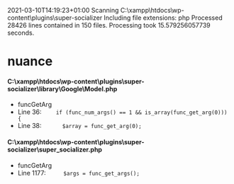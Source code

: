 2021-03-10T14:19:23+01:00
Scanning C:\xampp\htdocs\wp-content\plugins\super-socializer
Including file extensions: php
Processed 28426 lines contained in 150 files.
Processing took 15.579256057739 seconds.

# nuance
#### C:\xampp\htdocs\wp-content\plugins\super-socializer\library\Google\Model.php
* funcGetArg
 * Line 36: `    if (func_num_args() == 1 && is_array(func_get_arg(0))) {`
 * Line 38: `      $array = func_get_arg(0);`

#### C:\xampp\htdocs\wp-content\plugins\super-socializer\super_socializer.php
* funcGetArg
 * Line 1177: `		$args = func_get_args();`

